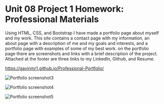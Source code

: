 # Unit 08 Project 1 Homework: Professional Materials

Using HTML, CSS, and Bootstrap I have made a portfolio page about myself and my work. This site contains a contact page with my information, an about page with a description of me and my goals and interests, and a portfolio page with examples of some of my best work. on the portfolio page there are screenshots and links with a brief description of the project. Attached at the footer are three links to my LinkedIn, Github, and Resume.

https://gavinmr1.github.io/Professional-Portfolio/

![Portfolio screenshot3](/Assets/Screenshot3.png?raw=true "Screenshot3")

![Portfolio screenshot4](/Assets/Screenshot4.png?raw=true "Screenshot4")

![Portfolio screenshot5](/Assets/Screenshot5.png?raw=true "Screenshot5")
